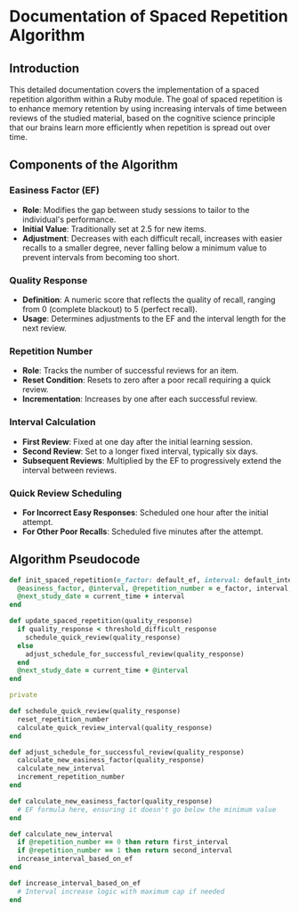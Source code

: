 # Documentation of Spaced Repetition Algorithm

## Introduction

This detailed documentation covers the implementation of a spaced repetition algorithm within a Ruby module. The goal of spaced repetition is to enhance memory retention by using increasing intervals of time between reviews of the studied material, based on the cognitive science principle that our brains learn more efficiently when repetition is spread out over time.

## Components of the Algorithm

### Easiness Factor (EF)

- **Role**: Modifies the gap between study sessions to tailor to the individual's performance.
- **Initial Value**: Traditionally set at 2.5 for new items.
- **Adjustment**: Decreases with each difficult recall, increases with easier recalls to a smaller degree, never falling below a minimum value to prevent intervals from becoming too short.

### Quality Response

- **Definition**: A numeric score that reflects the quality of recall, ranging from 0 (complete blackout) to 5 (perfect recall).
- **Usage**: Determines adjustments to the EF and the interval length for the next review.

### Repetition Number

- **Role**: Tracks the number of successful reviews for an item.
- **Reset Condition**: Resets to zero after a poor recall requiring a quick review.
- **Incrementation**: Increases by one after each successful review.

### Interval Calculation

- **First Review**: Fixed at one day after the initial learning session.
- **Second Review**: Set to a longer fixed interval, typically six days.
- **Subsequent Reviews**: Multiplied by the EF to progressively extend the interval between reviews.

### Quick Review Scheduling

- **For Incorrect Easy Responses**: Scheduled one hour after the initial attempt.
- **For Other Poor Recalls**: Scheduled five minutes after the attempt.

## Algorithm Pseudocode

```ruby
def init_spaced_repetition(e_factor: default_ef, interval: default_interval, repetition_num: default_repetition)
  @easiness_factor, @interval, @repetition_number = e_factor, interval, repetition_num
  @next_study_date = current_time + interval
end

def update_spaced_repetition(quality_response)
  if quality_response < threshold_difficult_response
    schedule_quick_review(quality_response)
  else
    adjust_schedule_for_successful_review(quality_response)
  end
  @next_study_date = current_time + @interval
end

private

def schedule_quick_review(quality_response)
  reset_repetition_number
  calculate_quick_review_interval(quality_response)
end

def adjust_schedule_for_successful_review(quality_response)
  calculate_new_easiness_factor(quality_response)
  calculate_new_interval
  increment_repetition_number
end

def calculate_new_easiness_factor(quality_response)
  # EF formula here, ensuring it doesn't go below the minimum value
end

def calculate_new_interval
  if @repetition_number == 0 then return first_interval
  if @repetition_number == 1 then return second_interval
  increase_interval_based_on_ef
end

def increase_interval_based_on_ef
  # Interval increase logic with maximum cap if needed
end
